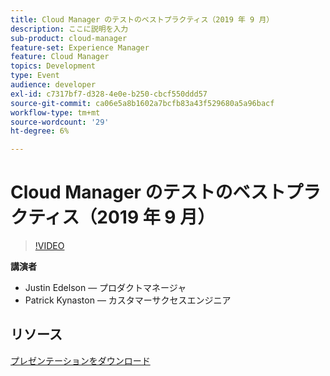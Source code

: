 ```yaml
---
title: Cloud Manager のテストのベストプラクティス（2019 年 9 月）
description: ここに説明を入力
sub-product: cloud-manager
feature-set: Experience Manager
feature: Cloud Manager
topics: Development
type: Event
audience: developer
exl-id: c7317bf7-d328-4e0e-b250-cbcf550ddd57
source-git-commit: ca06e5a8b1602a7bcfb83a43f529680a5a96bacf
workflow-type: tm+mt
source-wordcount: '29'
ht-degree: 6%

---
```


# Cloud Manager のテストのベストプラクティス（2019 年 9 月）

>[!VIDEO](https://video.tv.adobe.com/v/329028/?quality=9&learn=on)

**講演者**

* Justin Edelson — プロダクトマネージャ
* Patrick Kynaston — カスタマーサクセスエンジニア

## リソース

[プレゼンテーションをダウンロード](./assets/CloudManagerWebinarSeptember2019.pdf)
